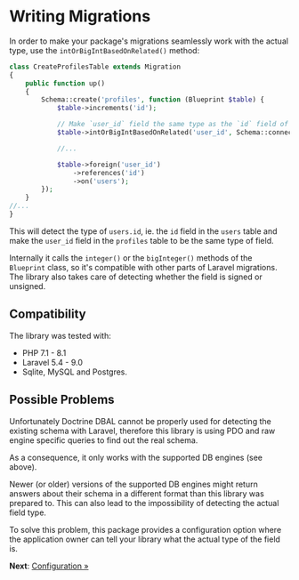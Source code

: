 # Writing Migrations

In order to make your package's migrations seamlessly work with the actual type, use the
`intOrBigIntBasedOnRelated()` method:

```php
class CreateProfilesTable extends Migration
{
    public function up()
    {
        Schema::create('profiles', function (Blueprint $table) {
            $table->increments('id');

            // Make `user_id` field the same type as the `id` field of the `user` table:
            $table->intOrBigIntBasedOnRelated('user_id', Schema::connection(null), 'users.id');

            //...

            $table->foreign('user_id')
                ->references('id')
                ->on('users');
        });
    }
//...
}
```

This will detect the type of `users.id`, ie. the `id` field in the `users` table and make the
`user_id` field in the `profiles` table to be the same type of field.

Internally it calls the `integer()` or the `bigInteger()` methods of the `Blueprint` class, so it's
compatible with other parts of Laravel migrations. The library also takes care of detecting whether
the field is signed or unsigned.

## Compatibility

The library was tested with:

- PHP 7.1 - 8.1
- Laravel 5.4 - 9.0
- Sqlite, MySQL and Postgres.

## Possible Problems

Unfortunately Doctrine DBAL cannot be properly used for detecting the existing schema with Laravel,
therefore this library is using PDO and raw engine specific queries to find out the real schema.

As a consequence, it only works with the supported DB engines (see above).

Newer (or older) versions of the supported DB engines might return answers about their schema in a
different format than this library was prepared to. This can also lead to the impossibility of
detecting the actual field type.

To solve this problem, this package provides a configuration option where the application owner can
tell your library what the actual type of the field is.

**Next**: [Configuration &raquo;](configuration.md)
